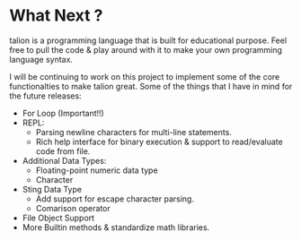 
# What Next ?

talion is a programming language that is built for educational purpose. Feel free to pull the code & play around with it to make your own programming language syntax.

I will be continuing to work on this project to implement some of the core functionalties to make talion great. Some of the things that I have in mind for the future releases:

- For Loop (Important!!)
- REPL:
    - Parsing newline characters for multi-line statements.
    - Rich help interface for binary execution & support to read/evaluate code from file.
- Additional Data Types:
    - Floating-point numeric data type
    - Character
- Sting Data Type
    - Add support for escape character parsing.
    - Comarison operator
- File Object Support
- More Builtin methods & standardize math libraries.
